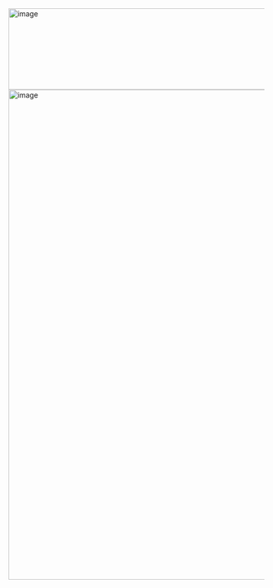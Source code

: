 <img width="836" height="160" alt="image" src="https://github.com/user-attachments/assets/034ed137-3d6c-4dbc-8941-39e1583893b0" />
<img width="1349" height="964" alt="image" src="https://github.com/user-attachments/assets/2b382873-a1a6-4bcb-8364-692600f861c4" />
